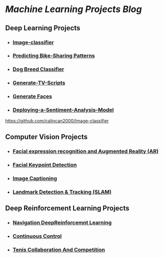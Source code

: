 # **_Machine Learning Projects Blog_**



## Deep Learning Projects 
- ### [Image-classifier](https://github.com/calincan2000/Image-classifier)
- ### [Predicting Bike-Sharing Patterns ](https://github.com/calincan2000/project-bikesharing)
- ### [Dog Breed Classifier ](https://github.com/calincan2000/Dog-Breed-Classifier)
- ### [Generate-TV-Scripts ](https://github.com/calincan2000/Generate-TV-Scripts)
- ### [Generate Faces ](https://github.com/calincan2000/GenerateFaces)
- ### [Deploying-a-Sentiment-Analysis-Model](https://github.com/calincan2000/Deploying-a-Sentiment-Analysis-Model)

https://github.com/calincan2000/Image-classifier


## Computer Vision Projects 
- ### [Facial expression recognition and Augmented Reality (AR)](https://github.com/aksht94/UdacityOpenSource/tree/master/EmoAR)
- ### [Facial Keypoint Detection ](https://github.com/calincan2000/CVND-Facial-Keypoint-Detection)
- ### [Image Captioning ](https://github.com/calincan2000/CVND-Image-Captioning-PyTorch-)
- ### [Landmark Detection & Tracking (SLAM)](https://github.com/calincan2000/CVND-Landmark-Detection-Tracking-SLAM-)


## Deep Reinforcement Learning Projects
- ### [Navigation DeepReinforcemnt Learning ](https://github.com/calincan2000/Navigation_DeepReinforcemntLearning)
- ### [Continuous Control ](https://github.com/calincan2000/Continuous_Control)
- ### [Tenis Collaboration And Competition](https://github.com/calincan2000/TenisCollaborationAndCompetition)
